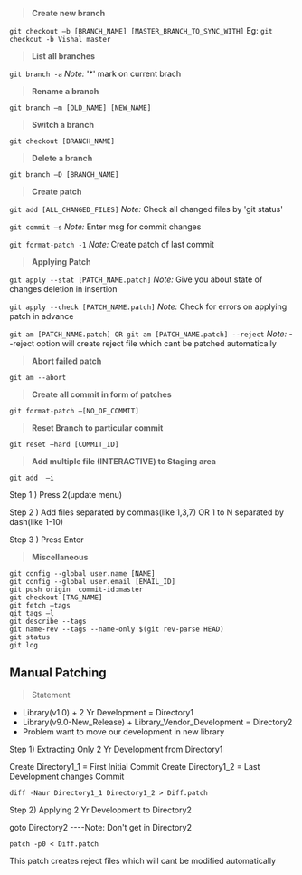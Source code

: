
> **Create new branch**

```git checkout –b [BRANCH_NAME] [MASTER_BRANCH_TO_SYNC_WITH]```
Eg:
```git checkout -b Vishal master```

> **List all branches**

```git branch -a``` 
 *Note:* '*' mark on current brach

> **Rename a branch**

```git branch –m [OLD_NAME] [NEW_NAME]```

> **Switch a branch**

```git checkout [BRANCH_NAME]```

> **Delete a branch**

```git branch –D [BRANCH_NAME]```

> **Create patch**

```git add [ALL_CHANGED_FILES]```
*Note:* Check all changed files by 'git status'

```git commit –s```
*Note:* Enter msg for commit changes

```git format-patch -1```
*Note:* Create patch of last commit

> **Applying Patch**

```git apply --stat [PATCH_NAME.patch]```
*Note:* Give you about state of changes deletion in insertion

```git apply --check [PATCH_NAME.patch]```
*Note:* Check for errors on applying patch in advance

```git am [PATCH_NAME.patch] OR git am [PATCH_NAME.patch] --reject```
*Note:* --reject option will create reject file which cant be patched automatically

> **Abort failed patch**

```git am --abort```

> **Create all commit in form of patches**

```git format-patch –[NO_OF_COMMIT]```

> **Reset Branch to particular commit**

```git reset –hard [COMMIT_ID]```

> **Add multiple file (INTERACTIVE) to Staging area**

```git add  –i```

Step 1 ) Press 2(update menu)

Step 2 ) Add files separated by commas(like 1,3,7) OR 1 to N separated by dash(like 1-10)

Step 3 ) Press Enter  

> **Miscellaneous**

```
git config --global user.name [NAME]
git config --global user.email [EMAIL_ID]
git push origin  commit-id:master
git checkout [TAG_NAME]
git fetch –tags
git tags –l
git describe --tags
git name-rev --tags --name-only $(git rev-parse HEAD)
git status
git log
```


## Manual Patching 

> Statement
- Library(v1.0) + 2 Yr Development =  Directory1
- Library(v9.0-New_Release) + Library_Vendor_Development = Directory2
- Problem want to move our development in new library

Step 1) Extracting Only 2 Yr Development from Directory1

Create Directory1_1 = First Initial Commit
Create Directory1_2 = Last Development changes Commit

```diff -Naur Directory1_1 Directory1_2 > Diff.patch```

Step 2) Applying 2 Yr Development to Directory2

goto Directory2 ----Note: Don't get in Directory2

```patch -p0 < Diff.patch```

This patch creates reject files which will cant be modified automatically



